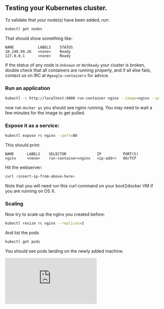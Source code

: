 ## Testing your Kubernetes cluster.

To validate that your node(s) have been added, run:

```sh
kubectl get nodes
```

That should show something like:
```
NAME           LABELS    STATUS
10.240.99.26   <none>    Ready
127.0.0.1      <none>    Ready
```

If the status of any node is ```Unknown``` or ```NotReady``` your cluster is broken, double check that all containers are running properly, and if all else fails, contact us on IRC at
```#google-containers``` for advice.

### Run an application
```sh
kubectl -s http://localhost:8080 run-container nginx --image=nginx --port=80
```

now run ```docker ps``` you should see nginx running.  You may need to wait a few minutes for the image to get pulled.

### Expose it as a service:
```sh
kubectl expose rc nginx --port=80
```

This should print:
```
NAME      LABELS    SELECTOR              IP          PORT(S)
nginx     <none>    run-container=nginx   <ip-addr>   80/TCP
```

Hit the webserver:
```sh
curl <insert-ip-from-above-here>
```

Note that you will need run this curl command on your boot2docker VM if you are running on OS X.

### Scaling 

Now try to scale up the nginx you created before:

```sh
kubectl resize rc nginx --replicas=3
```

And list the pods

```sh
kubectl get pods
```

You should see pods landing on the newly added machine.

[![Analytics](https://kubernetes-site.appspot.com/UA-36037335-10/GitHub/docs/getting-started-guides/docker-multinode/testing.md?pixel)]()
